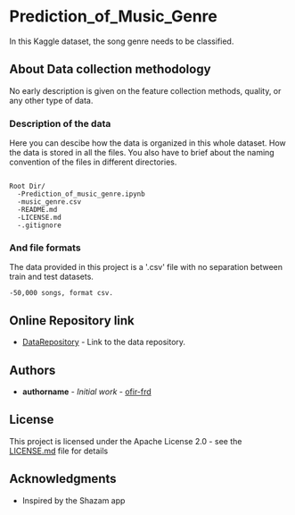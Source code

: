# Prediction_of_Music_Genre

In this Kaggle dataset, the song genre needs to be classified.


## About Data collection methodology

No early description is given on the feature collection methods, quality, or any other type of data.

### Description of the data

Here you can descibe how the data is organized in this whole dataset. How the data is stored in all the files. You also have to brief about the naming convention of the files in different directories. 

```

Root Dir/
  -Prediction_of_music_genre.ipynb
  -music_genre.csv
  -README.md
  -LICENSE.md
  -.gitignore

```

### And file formats

The data provided in this project is a '.csv' file with no separation between train and test datasets.
```
-50,000 songs, format csv.
```

## Online Repository link

* [DataRepository](https://www.kaggle.com/vicsuperman/prediction-of-music-genre) - Link to the data repository.

## Authors

* **authorname** - *Initial work* - [ofir-frd](https://github.com/ofir-frd)


## License

This project is licensed under the Apache License 2.0 - see the [LICENSE.md](LICENSE.md) file for details

## Acknowledgments

* Inspired by the Shazam app


